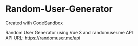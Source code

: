 # Random-User-Generator
Created with CodeSandbox

Random User Generator using Vue 3 and randomuser.me API
<br>
API URL: https://randomuser.me/api
